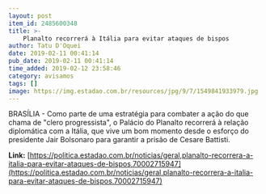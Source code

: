 ```yaml
---
layout: post
item_id: 2485600348
title: >-
    Planalto recorrerá à Itália para evitar ataques de bispos
author: Tatu D'Oquei
date: 2019-02-11 00:41:14
pub_date: 2019-02-11 00:41:14
time_added: 2019-02-12 23:58:46
category: avisamos
tags: []
image: https://img.estadao.com.br/resources/jpg/9/7/1549841933979.jpg
---
```


BRASÍLIA - Como parte de uma estratégia para combater a ação do que chama de "clero progressista", o Palácio do Planalto recorrerá à relação diplomática com a Itália, que vive um bom momento desde o esforço do presidente Jair Bolsonaro para garantir a prisão de Cesare Battisti.

**Link:** [https://politica.estadao.com.br/noticias/geral,planalto-recorrera-a-italia-para-evitar-ataques-de-bispos,70002715947](https://politica.estadao.com.br/noticias/geral,planalto-recorrera-a-italia-para-evitar-ataques-de-bispos,70002715947)


